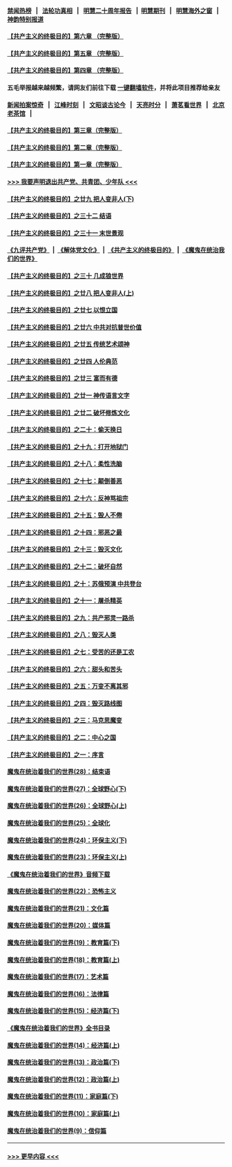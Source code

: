 #### [禁闻热榜](热点新闻.md?=0)  &nbsp;&nbsp;|&nbsp;&nbsp; [法轮功真相](https://github.com/gfw-breaker/truth/blob/master/README.md?=0) &nbsp;&nbsp;|&nbsp;&nbsp; [明慧二十周年报告](https://github.com/gfw-breaker/mh-reports/blob/master/README.md?=0) &nbsp;&nbsp;|&nbsp;&nbsp;[明慧期刊](https://github.com/gfw-breaker/mh-qikan) &nbsp;&nbsp;|&nbsp;&nbsp; [明慧海外之窗](https://github.com/gfw-breaker/mh-news/blob/master/README.md?=0) &nbsp;&nbsp;|&nbsp;&nbsp; [神韵特别报道](https://github.com/gfw-breaker/mh-news/blob/master/shenyun.md?=0)
#### [【共产主义的终极目的】第六章 （完整版）](../pages/nsc422/n11428913.md?t=03132131) 
#### [【共产主义的终极目的】第五章 （完整版）](../pages/nsc422/n11428912.md?t=03132131) 
#### [【共产主义的终极目的】第四章 （完整版）](../pages/nsc422/n11428907.md?t=03132131) 
#### 五毛举报越来越频繁，请网友们前往下载 [一键翻墙软件](https://github.com/gfw-breaker/ssr-accounts)，并将此项目推荐给亲友
#### [新闻拍案惊奇](https://github.com/gfw-breaker/banned-news/blob/master/pages/link4.md) &nbsp;&nbsp;|&nbsp;&nbsp; [江峰时刻](https://github.com/gfw-breaker/banned-news/blob/master/pages/link4.md) &nbsp;&nbsp;|&nbsp;&nbsp; [文昭谈古论今](https://github.com/gfw-breaker/banned-news/blob/master/pages/link4.md) &nbsp;&nbsp;|&nbsp;&nbsp; [天亮时分](https://github.com/gfw-breaker/banned-news/blob/master/pages/link4.md) &nbsp;&nbsp;|&nbsp;&nbsp; [萧茗看世界](https://github.com/gfw-breaker/banned-news/blob/master/pages/link4.md) &nbsp;&nbsp;|&nbsp;&nbsp; [北京老茶馆](https://github.com/gfw-breaker/banned-news/blob/master/pages/link4.md) &nbsp;&nbsp;|&nbsp;&nbsp; 
#### [【共产主义的终极目的】第三章（完整版）](../pages/nsc422/n11428848.md?t=03132131) 
#### [【共产主义的终极目的】第二章（完整版）](../pages/nsc422/n11428831.md?t=03132131) 
#### [【共产主义的终极目的】第一章（完整版）](../pages/nsc422/n11417651.md?t=03132131) 
#### [>>> 我要声明退出共产党、共青团、少年队 <<<](https://github.com/begood0513/goodnews/blob/master/quit/letter.md) 
#### [【共产主义的终极目的】之廿九 把人变非人(下)](../pages/nsc422/n11344140.md?t=03132131) 
#### [【共产主义的终极目的】之三十二 结语](../pages/nsc422/n11360535.md?t=03132131) 
#### [【共产主义的终极目的】之三十一 末世景观](../pages/nsc422/n11351129.md?t=03132131) 
#### [《九评共产党》](https://github.com/begood0513/9ping.md/blob/master/README.md) &nbsp;|&nbsp; [《解体党文化》](../../../../jtdwh.md/blob/master/README.md)  &nbsp;|&nbsp; [《共产主义的终极目的》](../../../../gczydzjmd.md/blob/master/README.md) &nbsp;|&nbsp; [《魔鬼在统治我们的世界》](../../../../mgztzwmdsj.md/blob/master/README.md) 
#### [【共产主义的终极目的】之三十 几成狼世界](../pages/nsc422/n11348280.md?t=03132131) 
#### [【共产主义的终极目的】之廿八 把人变非人(上)](../pages/nsc422/n11340492.md?t=03132131) 
#### [【共产主义的终极目的】之廿七 以恨立国](../pages/nsc422/n11336944.md?t=03132131) 
#### [【共产主义的终极目的】之廿六 中共对抗普世价值](../pages/nsc422/n11324785.md?t=03132131) 
#### [【共产主义的终极目的】之廿五 传统艺术颂神](../pages/nsc422/n11296396.md?t=03132131) 
#### [【共产主义的终极目的】之廿四 人伦典范](../pages/nsc422/n11296397.md?t=03132131) 
#### [【共产主义的终极目的】之廿三 富而有德](../pages/nsc422/n11283598.md?t=03132131) 
#### [【共产主义的终极目的】之廿一 神传语言文字](../pages/nsc422/n11263265.md?t=03132131) 
#### [【共产主义的终极目的】之廿二 破坏修炼文化](../pages/nsc422/n11245728.md?t=03132131) 
#### [【共产主义的终极目的】之二十：偷天换日](../pages/nsc422/n11238846.md?t=03132131) 
#### [【共产主义的终极目的】之十九：打开地狱门](../pages/nsc422/n11206376.md?t=03132131) 
#### [【共产主义的终极目的】之十八：柔性洗脑](../pages/nsc422/n11199994.md?t=03132131) 
#### [【共产主义的终极目的】之十七：颠倒善恶](../pages/nsc422/n11179782.md?t=03132131) 
#### [【共产主义的终极目的】之十六：反神骂祖宗](../pages/nsc422/n11166798.md?t=03132131) 
#### [【共产主义的终极目的】之十五：毁人不倦](../pages/nsc422/n11166792.md?t=03132131) 
#### [【共产主义的终极目的】之十四：邪恶之最](../pages/nsc422/n11150249.md?t=03132131) 
#### [【共产主义的终极目的】之十三：毁灭文化](../pages/nsc422/n11135227.md?t=03132131) 
#### [【共产主义的终极目的】之十二：破坏自然](../pages/nsc422/n11135214.md?t=03132131) 
#### [【共产主义的终极目的】之十：苏俄预演 中共登台](../pages/nsc422/n11118424.md?t=03132131) 
#### [【共产主义的终极目的】之十一：屠杀精英](../pages/nsc422/n11118442.md?t=03132131) 
#### [【共产主义的终极目的】之九：共产邪灵一路杀](../pages/nsc422/n11114139.md?t=03132131) 
#### [【共产主义的终极目的】之八：毁灭人类](../pages/nsc422/n11108503.md?t=03132131) 
#### [【共产主义的终极目的】之七：受苦的还是工农](../pages/nsc422/n11101809.md?t=03132131) 
#### [【共产主义的终极目的】之六：甜头和苦头](../pages/nsc422/n11096971.md?t=03132131) 
#### [【共产主义的终极目的】之五：万变不离其邪](../pages/nsc422/n11091285.md?t=03132131) 
#### [【共产主义的终极目的】之四：毁灭路线图](../pages/nsc422/n11086284.md?t=03132131) 
#### [【共产主义的终极目的】之三：马克思魔变](../pages/nsc422/n11061941.md?t=03132131) 
#### [【共产主义的终极目的】之二：中心之国](../pages/nsc422/n11047728.md?t=03132131) 
#### [【共产主义的终极目的】之一：序言](../pages/nsc422/n11086077.md?t=03132131) 
#### [魔鬼在统治着我们的世界(28)：结束语](../pages/nsc422/n10936246.md?t=03132131) 
#### [魔鬼在统治着我们的世界(27)：全球野心(下)](../pages/nsc422/n10928319.md?t=03132131) 
#### [魔鬼在统治着我们的世界(26)：全球野心(上)](../pages/nsc422/n10900318.md?t=03132131) 
#### [魔鬼在统治着我们的世界(25)：全球化](../pages/nsc422/n10788205.md?t=03132131) 
#### [魔鬼在统治着我们的世界(24)：环保主义(下)](../pages/nsc422/n10695307.md?t=03132131) 
#### [魔鬼在统治着我们的世界(23)：环保主义(上)](../pages/nsc422/n10688613.md?t=03132131) 
#### [《魔鬼在统治着我们的世界》音频下载](../pages/nsc422/n10635553.md?t=03132131) 
#### [魔鬼在统治着我们的世界(22)：恐怖主义](../pages/nsc422/n10614727.md?t=03132131) 
#### [魔鬼在统治着我们的世界(21)：文化篇](../pages/nsc422/n10597706.md?t=03132131) 
#### [魔鬼在统治着我们的世界(20)：媒体篇](../pages/nsc422/n10586579.md?t=03132131) 
#### [魔鬼在统治着我们的世界(19)：教育篇(下)](../pages/nsc422/n10564808.md?t=03132131) 
#### [魔鬼在统治着我们的世界(18)：教育篇(上)](../pages/nsc422/n10526970.md?t=03132131) 
#### [魔鬼在统治着我们的世界(17)：艺术篇](../pages/nsc422/n10499093.md?t=03132131) 
#### [魔鬼在统治着我们的世界(16)：法律篇](../pages/nsc422/n10485969.md?t=03132131) 
#### [魔鬼在统治着我们的世界(15)：经济篇(下)](../pages/nsc422/n10469975.md?t=03132131) 
#### [《魔鬼在统治着我们的世界》全书目录](../pages/nsc422/n10464261.md?t=03132131) 
#### [魔鬼在统治着我们的世界(14)：经济篇(上)](../pages/nsc422/n10457370.md?t=03132131) 
#### [魔鬼在统治着我们的世界(13)：政治篇(下)](../pages/nsc422/n10448270.md?t=03132131) 
#### [魔鬼在统治着我们的世界(12)：政治篇(上)](../pages/nsc422/n10444576.md?t=03132131) 
#### [魔鬼在统治着我们的世界(11)：家庭篇(下)](../pages/nsc422/n10440961.md?t=03132131) 
#### [魔鬼在统治着我们的世界(10)：家庭篇(上)](../pages/nsc422/n10435448.md?t=03132131) 
#### [魔鬼在统治着我们的世界(9)：信仰篇](../pages/nsc422/n10432159.md?t=03132131) 

----
#### [ >>> 更早内容 <<< ](../indexes/nsc422-earlier.md)
